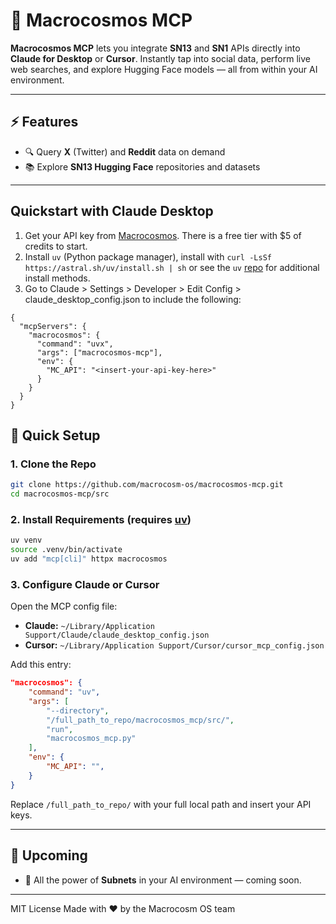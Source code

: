 # 🌌 Macrocosmos MCP

**Macrocosmos MCP** lets you integrate **SN13** and **SN1** APIs directly into **Claude for Desktop** or **Cursor**. Instantly tap into social data, perform live web searches, and explore Hugging Face models — all from within your AI environment.

---

## ⚡ Features

- 🔍 Query **X** (Twitter) and **Reddit** data on demand
- 📚 Explore **SN13 Hugging Face** repositories and datasets

---

## Quickstart with Claude Desktop

1. Get your API key from [Macrocosmos](https://app.macrocosmos.ai/account?tab=api-keys). There is a free tier with $5 of credits to start.
2. Install `uv` (Python package manager), install with `curl -LsSf https://astral.sh/uv/install.sh | sh` or see the `uv` [repo](https://github.com/astral-sh/uv) for additional install methods.
3. Go to Claude > Settings > Developer > Edit Config > claude_desktop_config.json to include the following:

```
{
  "mcpServers": {
    "macrocosmos": {
      "command": "uvx",
      "args": ["macrocosmos-mcp"],
      "env": {
        "MC_API": "<insert-your-api-key-here>"
      }
    }
  }
}

```


## 🚀 Quick Setup

### 1. Clone the Repo

```bash
git clone https://github.com/macrocosm-os/macrocosmos-mcp.git
cd macrocosmos-mcp/src
```

### 2. Install Requirements (requires [uv](https://astral.sh/blog/uv/))

```bash
uv venv
source .venv/bin/activate
uv add "mcp[cli]" httpx macrocosmos
```

### 3. Configure Claude or Cursor

Open the MCP config file:

- **Claude:** `~/Library/Application Support/Claude/claude_desktop_config.json`
- **Cursor:** `~/Library/Application Support/Cursor/cursor_mcp_config.json`

Add this entry:

```json
"macrocosmos": {
    "command": "uv",
    "args": [
        "--directory",
        "/full_path_to_repo/macrocosmos_mcp/src/",
        "run",
        "macrocosmos_mcp.py"
    ],
    "env": {
        "MC_API": "",
    }
}
```

Replace `/full_path_to_repo/` with your full local path and insert your API keys.

---

## 🔮 Upcoming

- 🧠 All the power of **Subnets** in your AI environment — coming soon.

---

MIT License
Made with ❤️ by the Macrocosm OS team
